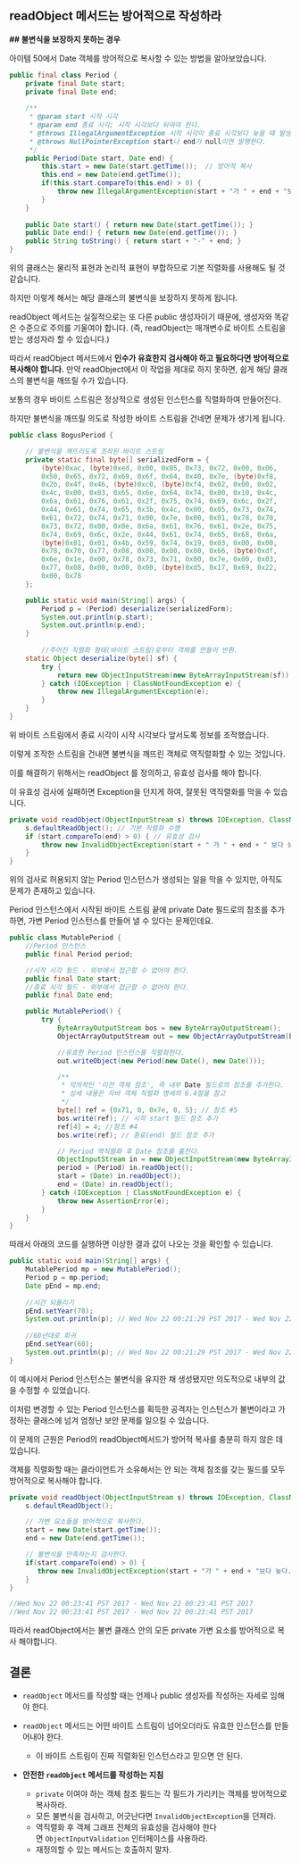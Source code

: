 ## readObject 메서드는 방어적으로 작성하라

**## 불변식을 보장하지 못하는 경우**

아이템 50에서 Date 객체를 방어적으로 복사할 수 있는 방법을 알아보았습니다.

```java
public final class Period {
    private final Date start;
    private final Date end;
    
    /**
     * @param start 시작 시각
     * @param end 종료 시각; 시작 시각보다 뒤여야 한다.
     * @throws IllegalArgumentException 시작 시각이 종료 시각보다 늦을 때 발생한다.
     * @throws NullPointerException start나 end가 null이면 발행한다.
     */
    public Period(Date start, Date end) {
        this.start = new Date(start.getTime());  // 방어적 복사
        this.end = new Date(end.getTime());
        if(this.start.compareTo(this.end) > 0) {
            throw new IllegalArgumentException(start + "가 " + end + "보다 늦다.");
        }
    }
    
    public Date start() { return new Date(start.getTime()); }
    public Date end() { return new Date(end.getTime()); }
    public String toString() { return start + "-" + end; }
}
```

위의 클래스는 물리적 표현과 논리적 표현이 부합하므로 기본 직렬화를 사용해도 될 것 같습니다.

하지만 이렇게 해서는 해당 클래스의 불변식을 보장하지 못하게 됩니다. 

readObject 메서드는 실질적으로는 또 다른 public 생성자이기 때문에, 생성자와 똑같은 수준으로 주의를 기울여야 합니다. (즉, readObject는 매개변수로 바이트 스트림을 받는 생성자라 할 수 있습니다.) 

따라서 readObject 메서드에서 **인수가 유효한지 검사해야 하고 필요하다면 방어적으로 복사해야 합니다.** 만약 readObject에서 이 작업을 제대로 하지 못하면, 쉽게 해당 클래스의 불변식을 깨뜨릴 수가 있습니다. 

보통의 경우 바이트 스트림은 정상적으로 생성된 인스턴스를 직렬화하여 만들어진다. 

하지만 불변식을 깨뜨릴 의도로 작성한 바이트 스트림을 건네면 문제가 생기게 됩니다.

```java
public class BogusPeriod {

    // 불변식을 깨뜨리도록 조작된 바이트 스트림
    private static final byte[] serializedForm = {
        (byte)0xac, (byte)0xed, 0x00, 0x05, 0x73, 0x72, 0x00, 0x06,
        0x50, 0x65, 0x72, 0x69, 0x6f, 0x64, 0x40, 0x7e, (byte)0xf8,
        0x2b, 0x4f, 0x46, (byte)0xc0, (byte)0xf4, 0x02, 0x00, 0x02,
        0x4c, 0x00, 0x03, 0x65, 0x6e, 0x64, 0x74, 0x00, 0x10, 0x4c,
        0x6a, 0x61, 0x76, 0x61, 0x2f, 0x75, 0x74, 0x69, 0x6c, 0x2f,
        0x44, 0x61, 0x74, 0x65, 0x3b, 0x4c, 0x00, 0x05, 0x73, 0x74,
        0x61, 0x72, 0x74, 0x71, 0x00, 0x7e, 0x00, 0x01, 0x78, 0x70,
        0x73, 0x72, 0x00, 0x0e, 0x6a, 0x61, 0x76, 0x61, 0x2e, 0x75,
        0x74, 0x69, 0x6c, 0x2e, 0x44, 0x61, 0x74, 0x65, 0x68, 0x6a,
        (byte)0x81, 0x01, 0x4b, 0x59, 0x74, 0x19, 0x03, 0x00, 0x00,
        0x78, 0x70, 0x77, 0x08, 0x00, 0x00, 0x00, 0x66, (byte)0xdf,
        0x6e, 0x1e, 0x00, 0x78, 0x73, 0x71, 0x00, 0x7e, 0x00, 0x03,
        0x77, 0x08, 0x00, 0x00, 0x00, (byte)0xd5, 0x17, 0x69, 0x22,
        0x00, 0x78
    };

    public static void main(String[] args) {
        Period p = (Period) deserialize(serializedForm);
        System.out.println(p.start);
        System.out.println(p.end);
    }
		
		//주어진 직렬화 형태(바이트 스트림)로부터 객체를 만들어 반환.
    static Object deserialize(byte[] sf) {
        try {
            return new ObjectInputStream(new ByteArrayInputStream(sf)).readObject();
        } catch (IOException | ClassNotFoundException e) {
            throw new IllegalArgumentException(e);
        }
    }
}
```

위 바이트 스트림에서 종료 시각이 시작 시각보다 앞서도록 정보를 조작했습니다. 

이렇게 조작한 스트림을 건내면 불변식을 깨뜨린 객체로 역직렬화할 수 있는 것입니다. 

이를 해결하기 위해서는 readObject 를 정의하고, 유효성 검사를 해야 합니다.

이 유효성 검사에 실패하면 Exception을 던지게 하여, 잘못된 역직렬화를 막을 수 있습니다.

```java
private void readObject(ObjectInputStream s) throws IOException, ClassNotFoundException {
    s.defaultReadObject(); // 기본 직렬화 수행
    if (start.compareTo(end) > 0) { // 유효성 검사
        throw new InvalidObjectException(start + " 가 " + end + " 보다 늦을 수 없습니다.");
    }
}
```

위의 검사로 허용되지 않는 Period 인스턴스가 생성되는 일을 막을 수 있지만, 아직도 문제가 존재하고 있습니다.

Period 인스턴스에서 시작된 바이트 스트림 끝에 private Date 필드로의 참조를 추가하면, 가변 Period 인스턴스를 만들어 낼 수 있다는 문제인데요.

```java
public class MutablePeriod {
    //Period 인스턴스
    public final Period period;

    //시작 시각 필드 - 외부에서 접근할 수 없어야 한다.
    public final Date start;
    //종료 시각 필드 - 외부에서 접근할 수 없어야 한다.
    public final Date end;

    public MutablePeriod() {
        try {
            ByteArrayOutputStream bos = new ByteArrayOutputStream();
            ObjectArrayOutputStream out = new ObjectArrayOutputStream(bos);

            //유효한 Period 인스턴스를 직렬화한다.
            out.writeObject(new Period(new Date(), new Date()));

            /**
             * 악의적인 '이전 객체 참조', 즉 내부 Date 필드로의 참조를 추가한다.
             * 상세 내용은 자바 객체 직렬화 명세의 6.4절을 참고
             */
            byte[] ref = {0x71, 0, 0x7e, 0, 5}; // 참조 #5
            bos.write(ref); // 시작 start 필드 참조 추가
            ref[4] = 4; //참조 #4
            bos.write(ref); // 종료(end) 필드 참조 추가

            // Period 역직렬화 후 Date 참조를 훔친다.
            ObjectInputStream in = new ObjectInputStream(new ByteArrayInputStream(bos.toByteArray()));
            period = (Period) in.readObject();
            start = (Date) in.readObject();
            end = (Date) in.readObject();
        } catch (IOException | ClassNotFoundException e) {
            throw new AssertionError(e);
        }
    }
}
```

따래서 아래의 코드를 실행하면 이상한 결과 값이 나오는 것을 확인할 수 있습니다.

```java
public static void main(String[] args) {
    MutablePeriod mp = new MutablePeriod();
    Period p = mp.period;
    Date pEnd = mp.end;
    
    //시간 되돌리기
    pEnd.setYear(78);
    System.out.println(p); // Wed Nov 22 00:21:29 PST 2017 - Wed Nov 22 00:21:29 PST 1978
    
    //60년대로 회귀
    pEnd.setYear(60);
    System.out.println(p); // Wed Nov 22 00:21:29 PST 2017 - Wed Nov 22 00:21:29 PST 1969
}
```

이 예시에서 Period 인스턴스는 불변식을 유지한 채 생성됐지만 의도적으로 내부의 값을 수정할 수 있었습니다.

이처럼 변경할 수 있는 Period 인스턴스를 획득한 공격자는 인스턴스가 불변이라고 가정하는 클래스에 넘겨 엄청난 보안 문제를 일으킬 수 있습니다.

이 문제의 근원은 Period의 readObject메서드가 방어적 복사를 충분히 하지 않은 데 있습니다.

객체를 직렬화할 때는 클라이언트가 소유해서는 안 되는 객체 참조를 갖는 필드를 모두 방어적으로 복사해야 합니다.

```java
private void readObject(ObjectInputStream s) throws IOException, ClassNotFoundException {
    s.defaultReadObject();

    // 가변 요소들을 방어적으로 복사한다.
    start = new Date(start.getTime());
    end = new Date(end.getTime());

    // 불변식을 만족하는지 검사한다.
    if(start.compareTo(end) > 0) {
       throw new InvalidObjectException(start + "가 " + end + "보다 늦다.");
    }
}

//Wed Nov 22 00:23:41 PST 2017 - Wed Nov 22 00:23:41 PST 2017
//Wed Nov 22 00:23:41 PST 2017 - Wed Nov 22 00:23:41 PST 2017
```

따라서 readObject에서는 불변 클래스 안의 모든 private 가변 요소를 방어적으로 복사 해야합니다.

## 결론

- `readObject` 메서드를 작성할 때는 언제나 public 생성자를 작성하는 자세로 임해야 한다.
- `readObject` 메서드는 어떤 바이트 스트림이 넘어오더라도 유효한 인스턴스를 만들어내야 한다.
    - 이 바이트 스트림이 진짜 직렬화된 인스턴스라고 믿으면 안 된다.
    
- **안전한 `readObject` 메서드를 작성하는 지침**
    - `private` 이여야 하는 객체 참조 필드는 각 필드가 가리키는 객체를 방어적으로 복사하라.
    - 모든 불변식을 검사하고, 어긋난다면 `InvalidObjectException`을 던져라.
    - 역직렬화 후 객체 그래프 전체의 유효성을 검사해야 한다면 `ObjectInputValidation` 인터페이스를 사용하라.
    - 재정의할 수 있는 메서드는 호출하지 말자.